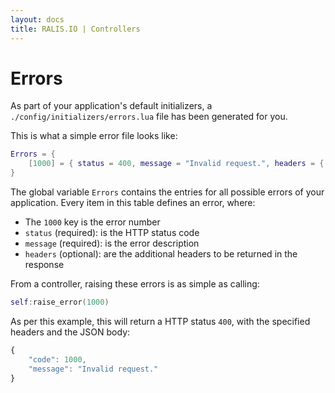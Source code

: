 ```yaml
---
layout: docs
title: RALIS.IO | Controllers
---
```



# Errors

As part of your application's default initializers, a `./config/initializers/errors.lua` file has been generated for you.

This is what a simple error file looks like:

```lua
Errors = {
    [1000] = { status = 400, message = "Invalid request.", headers = { ["X-Header"] = "header" } },
}
```

The global variable `Errors` contains the entries for all possible errors of your application. Every item in this table defines
an error, where:

 * The `1000` key is the error number
 * `status`  (required): is the HTTP status code
 * `message` (required): is the error description
 * `headers` (optional): are the additional headers to be returned in the response

From a controller, raising these errors is as simple as calling:

```lua
self:raise_error(1000)
```

As per this example, this will return a HTTP status `400`, with the specified headers and the JSON body:

```javascript
{
    "code": 1000,
    "message": "Invalid request."
}
```